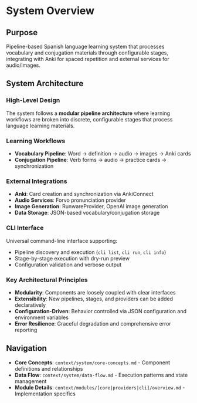 # System Overview

## Purpose
Pipeline-based Spanish language learning system that processes vocabulary and conjugation materials through configurable stages, integrating with Anki for spaced repetition and external services for audio/images.

## System Architecture

### High-Level Design
The system follows a **modular pipeline architecture** where learning workflows are broken into discrete, configurable stages that process language learning materials.

### Learning Workflows
- **Vocabulary Pipeline**: Word → definition → audio → images → Anki cards
- **Conjugation Pipeline**: Verb forms → audio → practice cards → synchronization

### External Integrations
- **Anki**: Card creation and synchronization via AnkiConnect
- **Audio Services**: Forvo pronunciation provider
- **Image Generation**: RunwareProvider, OpenAI image generation
- **Data Storage**: JSON-based vocabulary/conjugation storage

### CLI Interface
Universal command-line interface supporting:
- Pipeline discovery and execution (`cli list`, `cli run`, `cli info`)
- Stage-by-stage execution with dry-run preview
- Configuration validation and verbose output

### Key Architectural Principles
- **Modularity**: Components are loosely coupled with clear interfaces
- **Extensibility**: New pipelines, stages, and providers can be added declaratively
- **Configuration-Driven**: Behavior controlled via JSON configuration and environment variables
- **Error Resilience**: Graceful degradation and comprehensive error reporting

## Navigation
- **Core Concepts**: `context/system/core-concepts.md` - Component definitions and relationships
- **Data Flow**: `context/system/data-flow.md` - Execution patterns and state management
- **Module Details**: `context/modules/[core|providers|cli]/overview.md` - Implementation specifics
